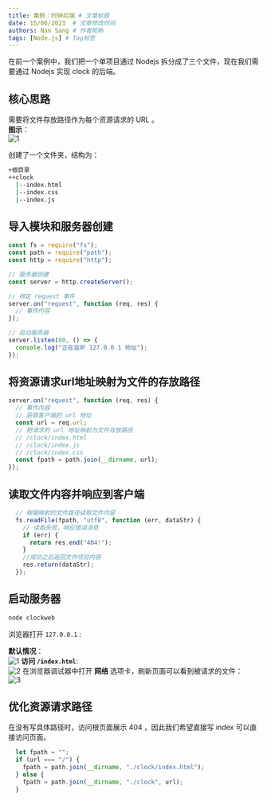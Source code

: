 ```yaml
---
title: 案例：时钟后端 # 文章标题
date: 15/06/2023  # 文章修改时间
authors: Nan Sang # 作者昵称
tags: [Node.js] # Tag标签
---
```

在前一个案例中，我们把一个单项目通过 Nodejs 拆分成了三个文件，现在我们需要通过 Nodejs 实现 clock 的后端。

## 核心思路

需要将文件存放路径作为每个资源请求的 URL 。  
**图示**：  
![1](https://jetzihan-img.oss-cn-beijing.aliyuncs.com/blog/beee180d06838ef52d28e333bd1e4e0.jpg)

创建了一个文件夹，结构为：  

```bash
+根目录
++clock
  |--index.html
  |--index.css
  |--index.js
```

## 导入模块和服务器创建

```js
const fs = require("fs");
const path = require("path");
const http = require("http");

// 服务器创建
const server = http.createServer();

// 绑定 request 事件
server.on("request", function (req, res) {
  // 事件内容
});

// 启动服务器
server.listen(80, () => {
  console.log("正在监听 127.0.0.1 地址");
});
```

## 将资源请求url地址映射为文件的存放路径

```js
server.on("request", function (req, res) {
  // 事件内容
  // 获取客户端的 url 地址
  const url = req.url;
  // 把请求的 url 地址映射为文件存放路径
  // /clock/index.html
  // /clock/index.js
  // /clock/index.css
  const fpath = path.join(__dirname, url);
});
```

## 读取文件内容并响应到客户端

```js
  // 根据映射的文件路径读取文件内容
  fs.readFile(fpath, "utf8", function (err, dataStr) {
    // 读取失败，响应错误消息
    if (err) {
      return res.end("404!");
    }
    //成功之后返回文件项目内容
    res.return(dataStr);
  });
```

## 启动服务器

```bash
node clockweb
```

浏览器打开 `127.0.0.1` :  

**默认情况**：  
![1](https://jetzihan-img.oss-cn-beijing.aliyuncs.com/blog/20220812192717.png)
**访问 `/index.html`**:  
![2](https://jetzihan-img.oss-cn-beijing.aliyuncs.com/blog/20220812192803.png)
在浏览器调试器中打开 **网络** 选项卡，刷新页面可以看到被请求的文件：  
![3](https://jetzihan-img.oss-cn-beijing.aliyuncs.com/blog/20220812193217.png)

## 优化资源请求路径

在没有写具体路径时，访问根页面展示 404 ，因此我们希望直接写 index 可以直接访问页面。  

```js
  let fpath = "";
  if (url === "/") {
    fpath = path.join(__dirname, "./clock/index.html");
  } else {
    fpath = path.join(__dirname, "./clock", url);
  }
```
